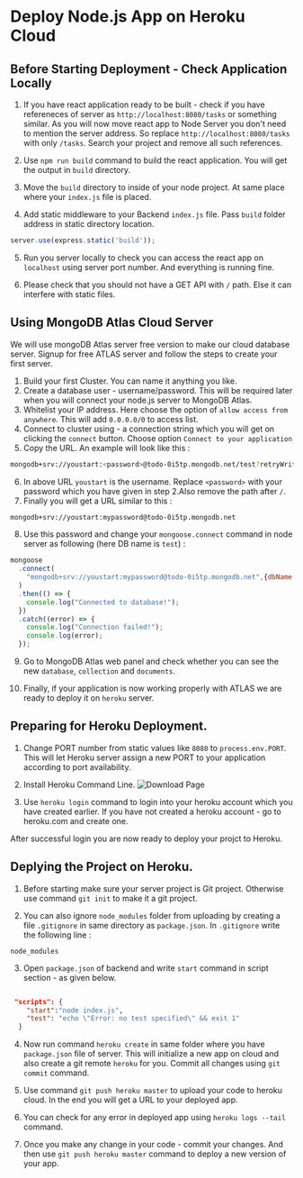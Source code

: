 # Deploy Node.js App on Heroku Cloud


## Before Starting Deployment - Check Application Locally


1. If you have react application ready to be built - check if you have refereneces of server as `http://localhost:8080/tasks` or something similar. As you will now move react app to Node Server you don't need to mention the server address. So replace `http://localhost:8080/tasks` with only `/tasks`. Search your project and remove all such references.

2. Use `npm run build` command to build the react application. You will get the output in `build` directory.

3. Move the `build` directory to inside of your node project. At same place where your `index.js` file is placed.

4. Add static middleware to your Backend `index.js` file. Pass `build` folder address in static directory location.

```js
server.use(express.static('build'));
```
5. Run you server locally to check you can access the react app on `localhost` using server port number. And everything is running fine.

6. Please check that you should not have a GET API with `/` path. Else it can interfere with static files.


## Using MongoDB Atlas Cloud Server

We will use mongoDB Atlas server free version to make our cloud database server. Signup for free ATLAS server and follow the steps to create your first server.

1. Build your first Cluster. You can name it anything you like.
2. Create a database user - username/password. This will be required later when you will connect your node.js server to MongoDB Atlas.
3. Whitelist your IP address. Here choose the option of `allow access from anywhere`. This  will add `0.0.0.0/0` to access list.
4. Connect to cluster using - a connection string which you will get on clicking the `connect` button. Choose option `Connect to your application`
5. Copy the URL. An example will look like this :

```bash
mongodb+srv://youstart:<password>@todo-0i5tp.mongodb.net/test?retryWrites=true&w=majority
```
6. In above URL `youstart` is the username. Replace `<password>` with your password which you have given in step 2.Also remove the path after `/`.
7. Finally you will get a URL similar to this :

```bash
mongodb+srv://youstart:mypassword@todo-0i5tp.mongodb.net
```
8. Use this password and change your `mongoose.connect` command in node server as following (here DB name is `test`) :

```js
mongoose
  .connect(
    "mongodb+srv://youstart:mypassword@todo-0i5tp.mongodb.net",{dbName:'test'} // Change test to name of your DB
  )
  .then(() => {
    console.log("Connected to database!");
  })
  .catch((error) => {
    console.log("Connection failed!");
    console.log(error);
  });

```  

9. Go to MongoDB Atlas web panel and check whether you can see the new `database`, `collection` and `documents`.

10. Finally, if your application is now working properly with ATLAS we are ready to deploy it on `heroku` server.




## Preparing for Heroku Deployment.

1. Change PORT number from static values like `8080` to `process.env.PORT`. This will let Heroku server assign a new PORT to your application according to port availability.

2. Install Heroku Command Line. ![Download Page](https://devcenter.heroku.com/articles/getting-started-with-nodejs#set-up)

3. Use `heroku login` command to login into your heroku account which you have created earlier. If you have not created a heroku account - go to heroku.com and create one.

After successful login you are now ready to deploy your projct to Heroku.


## Deplying the Project on Heroku.

1. Before starting make sure your server project is Git project. Otherwise use command `git init` to make it a git project.

2. You can also ignore `node_modules` folder from uploading by creating a file `.gitignore` in same directory as `package.json`. In `.gitignore` write the following line :

```
node_modules

```

3. Open `package.json` of backend and write `start` command in script section - as given below.

```json

 "scripts": {
    "start":"node index.js",
    "test": "echo \"Error: no test specified\" && exit 1"
  }

```

4. Now run command `heroku create` in same folder where you have `package.json` file of server. This will initialize a new app on cloud and also create a git remote `heroku` for you. Commit all changes using `git commit` command.

5. Use command `git push heroku master` to upload your code to heroku cloud. In the end you will get a URL to your deployed app.
6. You can check for any error in deployed app using `heroku logs --tail` command.
7. Once you make any change in your code - commit your changes. And then use `git push heroku master` command to deploy a new version of your app.



